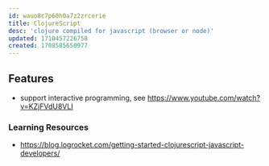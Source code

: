 ```yaml
---
id: wauo8c7p60h0a7z2zrcerie
title: ClojureScript
desc: 'clojure compiled for javascript (browser or node)'
updated: 1710457226758
created: 1708585650977
---
```


## Features

- support interactive programming, see https://www.youtube.com/watch?v=KZjFVdU8VLI

### Learning Resources

- https://blog.logrocket.com/getting-started-clojurescript-javascript-developers/